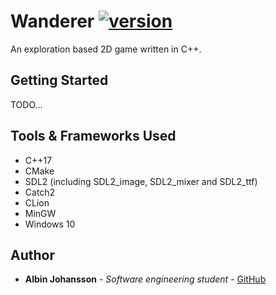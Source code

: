 # Wanderer [![version](https://img.shields.io/badge/version-0.1.0-red.svg)](https://semver.org)

An exploration based 2D game written in C++.

## Getting Started
TODO...

## Tools & Frameworks Used
* C++17
* CMake
* SDL2 (including SDL2_image, SDL2_mixer and SDL2_ttf)
* Catch2
* CLion
* MinGW
* Windows 10

## Author
- __Albin Johansson__ - _Software engineering student_ - [GitHub](https://github.com/albin-johansson)